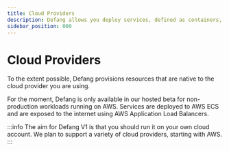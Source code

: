 ```yaml
---
title: Cloud Providers
description: Defang allows you deploy services, defined as containers, to the cloud.
sidebar_position: 000
---
```


# Cloud Providers

To the extent possible, Defang provisions resources that are native to the cloud provider you are using.

For the moment, Defang is only available in our hosted beta for non-production workloads running on AWS. Services are deployed to AWS ECS and are exposed to the internet using AWS Application Load Balancers.

:::info
The aim for Defang V1 is that you should run it on your own cloud account. We plan to support a variety of cloud providers, starting with AWS.
:::